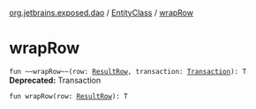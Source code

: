 [org.jetbrains.exposed.dao](../index.md) / [EntityClass](index.md) / [wrapRow](.)

# wrapRow

`fun ~~wrapRow~~(row: `[`ResultRow`](../../org.jetbrains.exposed.sql/-result-row/index.md)`, transaction: `[`Transaction`](../../org.jetbrains.exposed.sql/-transaction/index.md)`): T`
**Deprecated:** Transaction


`fun wrapRow(row: `[`ResultRow`](../../org.jetbrains.exposed.sql/-result-row/index.md)`): T`